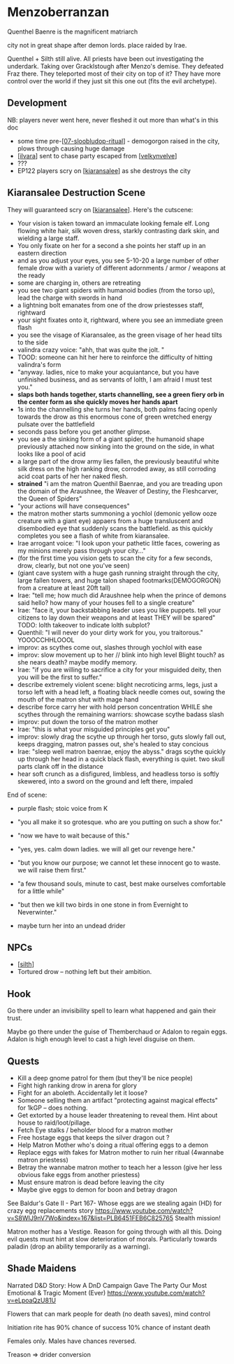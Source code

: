 # Menzoberranzan

Quenthel Baenre is the magnificent matriarch

city not in great shape after demon lords.
place raided by Irae.

Quenthel + Silth still alive. All priests have been out investigating the underdark. Taking over Gracklstough after Menzo's demise. They defeated Fraz there. They teleported most of their city on top of it? They have more control over the world if they just sit this one out (fits the evil archetype).

## Development
NB: players never went here, never fleshed it out more than what's in this doc
- some time pre-[[07-sloobludop-ritual]] - demogorgon raised in the city, plows through causing huge damage
- [[ilvara]] sent to chase party escaped from [[velkynvelve]]
- ???
- EP122 players scry on [[kiaransalee]] as she destroys the city

## Kiaransalee Destruction Scene
They will guaranteed scry on [[kiaransalee]]. Here's the cutscene:

- Your vision is taken toward an immaculate looking female elf. Long flowing white hair, silk woven dress, starkly contrasting dark skin, and wielding a large staff.
- You only fixate on her for a second a she points her staff up in an eastern direction
- and as you adjust your eyes, you see 5-10-20 a large number of other female drow with a variety of different adornments / armor / weapons at the ready
- some are charging in, others are retreating
- you see two giant spiders with humanoid bodies (from the torso up), lead the charge with swords in hand
- a lightning bolt emanates from one of the drow priestesses staff, rightward
- your sight fixates onto it, rightward, where you see an immediate green flash
- you see the visage of Kiaransalee, as the green visage of her head tilts to the side
- valindra crazy voice: "ahh, that was quite the jolt. "
- TOOD: someone can hit her here to reinforce the difficulty of hitting valindra's form
- "anyway. ladies, nice to make your acquiantance, but you have unfinished business, and as servants of lolth, I am afraid I must test you."
- **slaps both hands together, starts channelling, see a green fiery orb in the center form as she quickly moves her hands apart**
- 1s into the channelling she turns her hands, both palms facing openly towards the drow as this enormous cone of green wretched energy pulsate over the battlefield
- seconds pass before you get another glimpse.
- you see a the sinking form of a giant spider, the humanoid shape previously attached now sinking into the ground on the side, in what looks like a pool of acid
- a large part of the drow army lies fallen, the previously beautiful white silk dress on the high ranking drow, corroded away, as still corroding acid coat parts of her her naked flesh.
- **strained** "i am the matron Quenthil Baenrae, and you are treading upon the domain of the Araushnee, the Weaver of Destiny, the Fleshcarver, the Queen of Spiders"
- "your actions will have consequences"
- the matron mother starts summoning a yochlol (demonic yellow ooze creature with a giant eye) appaers from a huge transluscent and disembodied eye that suddenly scans the battlefield. as this quickly completes you see a flash of white from kiaransalee.
- Irae arrogant voice: "I look upon your pathetic little faces, cowering as my minions merely pass through your city..."
- (for the first time you vision gets to scan the city for a few seconds, drow, clearly, but not one you've seen)
- (giant cave system with a huge gash running straight through the city, large fallen towers, and huge talon shaped footmarks(DEMOGORGON) from a creature at least 20ft tall)
- Irae: "tell me; how much did Araushnee help when the prince of demons said hello? how many of your houses fell to a single creature"
- Irae: "face it, your backstabbing leader uses you like puppets. tell your citizens to lay down their weapons and at least THEY will be spared"
TODO: lolth takeover to indicate lolth subplot?
- Quenthil: "I will never do your dirty work for you, you traitorous." YOOOCCHHLOOOL
- improv: as scythes come out, slashes through yochlol with ease
- improv: slow movement up to her // blink into high level Blight touch? as she nears death? maybe modify memory.
- Irae: "if you are willing to sacrifice a city for your misguided deity, then you will be the first to suffer."
- describe extremely violent scene: blight necroticing arms, legs, just a torso left with a head left, a floating black needle comes out, sowing the mouth of the matron shut with mage hand
- describe force carry her with hold person concentration WHILE she scythes through the remaining warriors: showcase scythe badass slash
- improv: put down the torso of the matron mother
- Irae: "this is what your misguided principles get you"
- improv: slowly drag the scythe up through her torso, guts slowly fall out, keeps dragging, matron passes out, she's healed to stay concious
- Irae: "sleep well matron baenrae, enjoy the abyss." drags scythe quickly up through her head in a quick black flash, everything is quiet. two skull parts clank off in the distance
- hear soft crunch as a disfigured, limbless, and headless torso is softly skewered, into a sword on the ground and left there, impaled

End of scene:
- purple flash; stoic voice from K
- "you all make it so grotesque. who are you putting on such a show for."
- "now we have to wait because of this."
- "yes, yes. calm down ladies. we will all get our revenge here."
- "but you know our purpose; we cannot let these innocent go to waste. we will raise them first."
- "a few thousand souls, minute to cast, best make ourselves comfortable for a little while"
- "but then we kill two birds in one stone in from Evernight to Neverwinter."


- maybe turn her into an undead drider
## NPCs
- [[silth]]
- Tortured drow – nothing left but their ambition.

## Hook
Go there under an invisibility spell to learn what happened and gain their trust.

Maybe go there under the guise of Themberchaud or Adalon to regain eggs. Adalon is high enough level to cast a high level disguise on them.

## Quests
- Kill a deep gnome patrol for them (but they'll be nice people)
- Fight high ranking drow in arena for glory
- Fight for an aboleth. Accidentally let it loose?
- Someone selling them an artifact "protecting against magical effects" for 1kGP – does nothing.
- Get extorted by a house leader threatening to reveal them. Hint about house to raid/loot/pillage.
- Fetch Eye stalks / beholder blood for a matron mother
- Free hostage eggs that keeps the silver dragon out ?
- Help Matron Mother who's doing a ritual offering eggs to a demon
- Replace eggs with fakes for Matron mother to ruin her ritual (4wannabe matron priestess)
- Betray the wannabe matron mother to teach her a lesson (give her less obvious fake eggs from another priestess)
- Must ensure matron is dead before leaving the city
- Maybe give eggs to demon for boon and betray dragon

See Baldur's Gate II - Part 167- Whose eggs are we stealing again (HD) for crazy egg replacements story
https://www.youtube.com/watch?v=S8WIJ9nV7Wo&index=167&list=PLB6451FEB6C825765
Stealth mission!

Matron mother has a Vestige. Reason for going through with all this.
Doing evil quests must hint at slow deterioration of morals. Particularly towards paladin (drop an ability temporarily as a warning).

## Shade Maidens
Narrated D&D Story: How A DnD Campaign Gave The Party Our Most Emotional & Tragic Moment (Ever)
https://www.youtube.com/watch?v=eLpoaQzU81U

Flowers that can mark people for death (no death saves), mind control

Initiation rite has 90% chance of success 10% chance of instant death

Females only. Males have chances reversed.



Treason => drider conversion

[//begin]: # "Autogenerated link references for markdown compatibility"
[07-sloobludop-ritual]: ../recaps/07-sloobludop-ritual "07-sloobludop-ritual"
[ilvara]: ../npcs/ilvara "Ilvara"
[velkynvelve]: velkynvelve "Velkynvelve"
[kiaransalee]: ../deities/kiaransalee "Kiaransalee"
[silth]: ../npcs/silth "Silth"
[//end]: # "Autogenerated link references"
